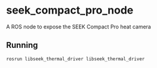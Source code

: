 # seek_compact_pro_node
A ROS node to expose the SEEK Compact Pro heat camera

## Running

`rosrun libseek_thermal_driver libseek_thermal_driver`
